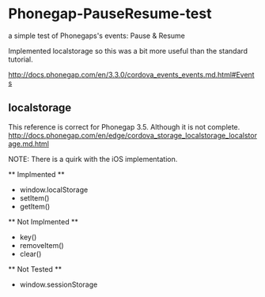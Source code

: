 # Phonegap-PauseResume-test #
a simple test of Phonegaps's events: Pause &amp; Resume

Implemented localstorage so this was a bit more useful than the standard tutorial.

http://docs.phonegap.com/en/3.3.0/cordova_events_events.md.html#Events

## localstorage ##
This reference is correct for Phonegap 3.5. Although it is not complete.
http://docs.phonegap.com/en/edge/cordova_storage_localstorage_localstorage.md.html

NOTE: There is a quirk with the iOS implementation.

** Implmented **

* window.localStorage
* setItem()
* getItem()

** Not Implmented **

* key()
* removeItem()
* clear()

** Not Tested **

* window.sessionStorage
